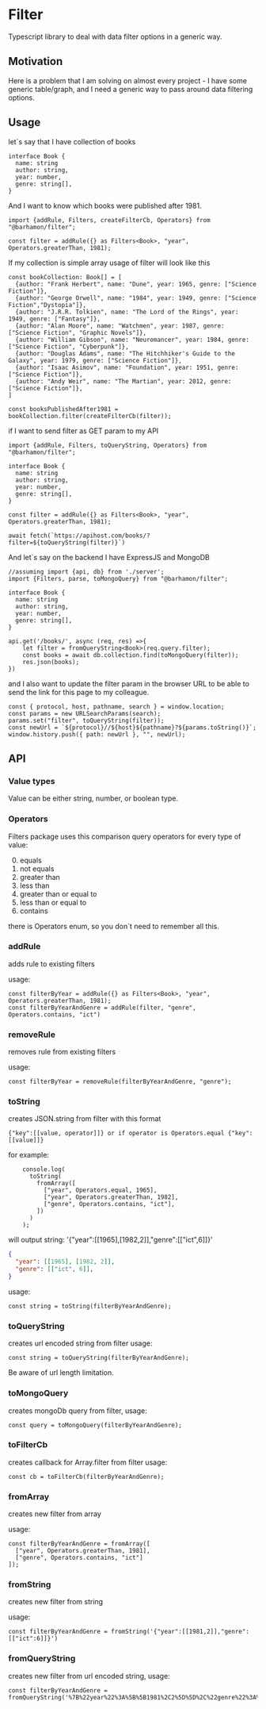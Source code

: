 # Filter

Typescript library to deal with data filter options in a generic way.

## Motivation

Here is a problem that I am solving on almost every project - I have some generic table/graph, and I need a generic way to pass around data filtering options. 

## Usage

let`s say that I have collection of books

```TS
interface Book {
  name: string
  author: string,
  year: number,
  genre: string[],
}
```

And I want to know which books were published after 1981.

```TS
import {addRule, Filters, createFilterCb, Operators} from "@barhamon/filter";

const filter = addRule({} as Filters<Book>, "year", Operators.greaterThan, 1981);
```

If my collection is simple array usage of filter will look like this

```TS
const bookCollection: Book[] = [
  {author: "Frank Herbert", name: "Dune", year: 1965, genre: ["Science Fiction"]},
  {author: "George Orwell", name: "1984", year: 1949, genre: ["Science Fiction","Dystopia"]},
  {author: "J.R.R. Tolkien", name: "The Lord of the Rings", year: 1949, genre: ["Fantasy"]},
  {author: "Alan Moore", name: "Watchmen", year: 1987, genre: ["Science Fiction", "Graphic Novels"]},
  {author: "William Gibson", name: "Neuromancer", year: 1984, genre: ["Science Fiction", "Cyberpunk"]},
  {author: "Douglas Adams", name: "The Hitchhiker's Guide to the Galaxy", year: 1979, genre: ["Science Fiction"]},
  {author: "Isaac Asimov", name: "Foundation", year: 1951, genre: ["Science Fiction"]},
  {author: "Andy Weir", name: "The Martian", year: 2012, genre: ["Science Fiction"]},
]

const booksPublishedAfter1981 =  bookCollection.filter(createFilterCb(filter));
```

if I want to send filter as GET param to my API

```TS
import {addRule, Filters, toQueryString, Operators} from "@barhamon/filter";

interface Book {
  name: string
  author: string,
  year: number,
  genre: string[],
}

const filter = addRule({} as Filters<Book>, "year", Operators.greaterThan, 1981);

await fetch(`https://apihost.com/books/?filter=${toQueryString(filter)}`)
```

And let`s say on the backend I have ExpressJS and MongoDB
```TS
//assuming import {api, db} from './server';
import {Filters, parse, toMongoQuery} from "@barhamon/filter";

interface Book {
  name: string
  author: string,
  year: number,
  genre: string[],
}

api.get('/books/', async (req, res) =>{
    let filter = fromQueryString<Book>(req.query.filter);
    const books = await db.collection.find(toMongoQuery(filter));
    res.json(books);
})
```
and I also want to update the filter param in the browser URL to be able to send the link for this page to my colleague.
```TS
const { protocol, host, pathname, search } = window.location;
const params = new URLSearchParams(search);
params.set("filter", toQueryString(filter));
const newUrl = `${protocol}//${host}${pathname}?${params.toString()}`;
window.history.push({ path: newUrl }, "", newUrl);
```

## API

### Value types
Value can be either string, number, or boolean type.

### Operators
Filters package uses this comparison query operators
for every type of value:

0. equals
1. not equals
2. greater than
3. less than
4. greater than or equal to
5. less than or equal to
6. contains

there is Operators enum, so you don`t need to remember all this.

### addRule
adds rule to existing filters

usage:
```TS
const filterByYear = addRule({} as Filters<Book>, "year", Operators.greaterThan, 1981);
const filterByYearAndGenre = addRule(filter, "genre", Operators.contains, "ict")
```
### removeRule
removes rule from existing filters

usage:
```TS
const filterByYear = removeRule(filterByYearAndGenre, "genre");
```

### toString
creates JSON.string from filter with this format
```
{"key":[[value, operator]]} or if operator is Operators.equal {"key":[[value]]}
```
for example:
```TS
    console.log(
      toString(
        fromArray([
          ["year", Operators.equal, 1965],
          ["year", Operators.greaterThan, 1982],
          ["genre", Operators.contains, "ict"],
        ])
      )
    );
```
will output string: '{"year":[\[1965],[1982,2]],"genre":[\["ict",6]]}'
```JSON
{
  "year": [[1965], [1982, 2]],
  "genre": [["ict", 6]],
}
```


usage:
```TS
const string = toString(filterByYearAndGenre);
```
### toQueryString
creates url encoded string from filter
usage:
```TS
const string = toQueryString(filterByYearAndGenre);
```
Be aware of url length limitation. 
### toMongoQuery
creates mongoDb query from filter,
usage:
```TS
const query = toMongoQuery(filterByYearAndGenre);
```
### toFilterCb
creates callback for Array.filter from filter
usage:
```TS
const cb = toFilterCb(filterByYearAndGenre);
```

### fromArray
creates new filter from array

usage:
```TS
const filterByYearAndGenre = fromArray([
  ["year", Operators.greaterThan, 1981],
  ["genre", Operators.contains, "ict"]
]);
```
### fromString
creates new filter from string

usage:
```TS
const filterByYearAndGenre = fromString('{"year":[[1981,2]],"genre":[["ict":6]]}')
```
### fromQueryString
creates new filter from url encoded string,
usage:
```TS
const filterByYearAndGenre = fromQueryString('%7B%22year%22%3A%5B%5B1981%2C2%5D%5D%2C%22genre%22%3A%5B%5B%22ict%22%2C6%5D%5D%7D')
```
